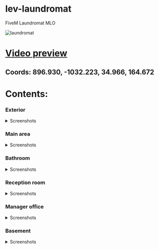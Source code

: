 # lev-laundromat
FiveM Laundromat MLO

![laundromat](https://github.com/user-attachments/assets/8fd38d91-d409-4cdf-aa64-87f582a157ee)

# [Video preview](https://youtu.be/0Zdj6wwoxuA)

## Coords: 896.930, -1032.223, 34.966, 164.672

# Contents:

### Exterior

<details><summary>Screenshots</summary>

<img src="https://i.imgur.com/g5PbV8O.png" alt="Alt Text" width="1000" height="500">

</details>

### Main area

<details><summary>Screenshots</summary>

<img src="https://i.imgur.com/G22yj69.png" alt="Alt Text" width="1000" height="500">
<img src="https://i.imgur.com/8HA0QPO.png" alt="Alt Text" width="1000" height="500">
<img src="https://i.imgur.com/g9r48Xm.png" alt="Alt Text" width="1000" height="500">
<img src="https://i.imgur.com/acH87ll.png" alt="Alt Text" width="1000" height="500">
<img src="https://i.imgur.com/bsHXRCb.png" alt="Alt Text" width="1000" height="500">

</details>

### Bathroom

<details><summary>Screenshots</summary>

<img src="https://i.imgur.com/6MQJoFE.png" alt="Alt Text" width="1000" height="500">
<img src="https://i.imgur.com/qoIGBXV.png" alt="Alt Text" width="1000" height="500">
<img src="https://i.imgur.com/spUognk.png" alt="Alt Text" width="1000" height="500">

</details>

### Reception room

<details><summary>Screenshots</summary>

<img src="https://i.imgur.com/sc2t1UW.png" alt="Alt Text" width="1000" height="500">
<img src="https://i.imgur.com/UmVo9Au.png" alt="Alt Text" width="1000" height="500">
<img src="https://i.imgur.com/F7yGjFC.png" alt="Alt Text" width="1000" height="500">

</details>

### Manager office

<details><summary>Screenshots</summary>

<img src="https://i.imgur.com/ByLN9fv.png" alt="Alt Text" width="1000" height="500">
<img src="https://i.imgur.com/X0fHKPa.png" alt="Alt Text" width="1000" height="500">
<img src="https://i.imgur.com/kRLMNv0.png" alt="Alt Text" width="1000" height="500">

</details>

### Basement

<details><summary>Screenshots</summary>

<img src="https://i.imgur.com/VfdcRDA.png" alt="Alt Text" width="1000" height="500">
<img src="https://i.imgur.com/IbReGkm.png" alt="Alt Text" width="1000" height="500">
<img src="https://i.imgur.com/o7MbKXw.png" alt="Alt Text" width="1000" height="500">
<img src="https://i.imgur.com/XbzcgaJ.png" alt="Alt Text" width="1000" height="500">
<img src="https://i.imgur.com/3KxSdON.png" alt="Alt Text" width="1000" height="500">

</details>
